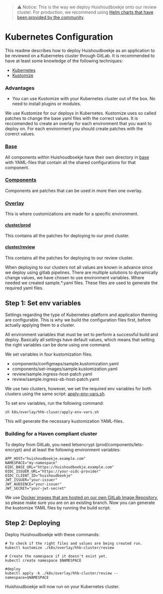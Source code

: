 > ⚠️ Notice: This is the way we deploy Huishoudboekje onto our review cluster.
> For production, we recommend using [Helm charts that have been
> provided by the community](https://gitlab.com/commonground/huishoudboekje/helm-charts).

# Kubernetes Configuration

This readme describes how to deploy Huishoudboekje as an application to be reviewed on a Kubernetes cluster through
GitLab. It is recommended to have at least some knowledge of the following techniques:

- [Kubernetes](https://kubernetes.io/)
- [Kustomize](https://kustomize.io/)

### Advantages

- You can use Kustomize with your Kubernetes cluster out of the box. No need to install plugins or modules.


We use Kustomize for our deploys in Kubernetes. Kustomize uses so called patches to change the base yaml files with the correct values. It is reccomended to create an overlay for each environment that you want to deploy on. For each environment you should create patches with the corerct values. 

### [Base](./base)

All components within Huishoudboekje have their own directory in [base](./base) with YAML-files that contain all the
shared configurations for that component.

### [Components](./components)

Components are patches that can be used in more then one overlay.

### [Overlay](./overlay)

This is where customizations are made for a specific environment.

#### [cluster/prod](./overlay/cluster/prod)

This contains all the patches for deploying to our prod cluster. 

#### [cluster/review](./overlay/cluster/review)

This contains all the patches for deploying to our review cluster. 

When deploying to our clusters not all values are known in advance since we deploy using gitlab pipelines. There are multiple solutions to dynamically change values, we have chosen to use environment variables. Where needed we created sample.*.yaml files. These files are used to generate the required yaml files.

## Step 1: Set env variables
Settings regarding the type of Kubernetes-platform and application theming are configurable. This is why we build the configuration files first, before actually applying them to a cluster.

All environment variables that must be set to perform a successful build and deploy. Basically all settings have default values, which means that setting the right variables can be done using one command.

We set variables in four kustomization files.
 - components/configmaps/sample.kustomization.yaml
 - components/set-images/sample.kustomization.yaml
 - review/sample.ingress-host-patch.yaml
 - review/sample.ingress-sb-host-patch.yaml

We use two clusters, however, we set the required env variables for both clusters using the same script: [apply-env-vars.sh](./apply-env-vars.sh).

To set env variables, run the following command:

```shell
sh k8s/overlay/hhb-cluser/apply-env-vars.sh
```

This will generate the necessary kustomization YAML-files.


### Building for a Haven compliant cluster

To deploy from GitLab, you need letsencrypt (prod/components/lets-encrypt) and at least the following environment variables:

```shell
APP_HOST="huishoudboekje.example.com"
NAMESPACE="my-namespace"
OIDC_BASE_URL="https://huishoudboekje.example.com"
OIDC_ISSUER_URL="https://your-oidc-provider"
OIDC_CLIENT_ID="huishoudboekje"
JWT_ISSUER="your-issuer"
JWT_AUDIENCE="your-issuer"
JWT_SECRET="your-jwt-secret"
```

We use [Docker images that are hosted on our own GitLab Image Repository](https://gitlab.com/commonground/huishoudboekje/app-new/container_registry), so please make sure you are on an
existing branch. Now you can generate the kustomize YAML files by running the build script.

## Step 2: Deploying

Deploy Huishoudboekje with these commands:

```shell
# To check if the right files and values are being created run.
kubectl kustomize ./k8s/overlay/hhb-cluster/review

# Create the namespace if it doesn't exist yet.
kubectl create namespace $NAMESPACE

#deploy
kubectl apply -k ./k8s/overlay/hhb-cluster/review --namespace=$NAMESPACE
```

Huishoudboekje will now run on your Kubernetes cluster.
